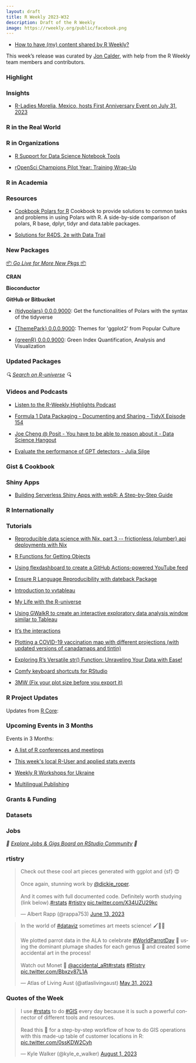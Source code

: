 ```yaml
---
layout: draft
title: R Weekly 2023-W32
description: Draft of the R Weekly
image: https://rweekly.org/public/facebook.png
---
```


+ [How to have (my) content shared by R Weekly?](https://github.com/rweekly/rweekly.org#how-to-have-my-content-shared-by-r-weekly)

This week’s release was curated by [Jon Calder](https://twitter.com/jonmcalder), with help from the R Weekly team members and contributors.



### Highlight



### Insights

+ [R-Ladies Morelia, Mexico, hosts First Anniversary Event on July 31, 2023](https://www.r-consortium.org/events/2023/07/31/r-ladies-morelia-mexico-hosts-first-anniversary-event-on-july-31-2023)

### R in the Real World



### R in Organizations

+ [R Support for Data Science Notebook Tools](https://lukas-r.blog/posts/2023-07-29-r-support-for-data-science-notebook-tools/)

+ [rOpenSci Champions Pilot Year: Training Wrap-Up](https://ropensci.org/blog/2023/08/04/champions-program-training/)

### R in Academia



### Resources

+ [Cookbook Polars for R](https://github.com/ddotta/cookbook-rpolars) Cookbook to provide solutions to common tasks and problems in using Polars with R. A side-by-side comparison of polars, R base, dplyr, tidyr and data.table packages.  

+ [Solutions for R4DS, 2e with Data Trail](https://www.tidyverse.org/blog/2023/08/data-trail/)

### New Packages

<p class="added-hostname"><a href="https://rweekly.org/live" target="_blank" class="externalLink">📦 <i>Go Live for More New Pkgs</i> 📦</a></p>


**CRAN**



**Bioconductor**



**GitHub or Bitbucket**

+ [{tidypolars} 0.0.0.9000](https://github.com/etiennebacher/tidypolars): Get the functionalities of Polars with the syntax of the tidyverse

+ [{ThemePark} 0.0.0.9000](https://github.com/MatthewBJane/theme_park): Themes for 'ggplot2' from Popular Culture

+ [{greenR} 0.0.0.9000](https://github.com/sachit27/greenR): Green Index Quantification, Analysis and Visualization

### Updated Packages

<i>🔍 [Search on R-universe](https://r-universe.dev/search/) 🔍</i>



### Videos and Podcasts

+ [Listen to the R-Weekly Highlights Podcast](https://rweekly.fireside.fm/)

+ [Formula 1 Data Packaging - Documenting and Sharing - TidyX Episode 154](https://www.youtube.com/watch?v=tKPhMAHVFhE)

+ [Joe Cheng @ Posit - You have to be able to reason about it - Data Science Hangout](https://www.youtube.com/watch?v=J8qbRYa4430)

+ [Evaluate the performance of GPT detectors - Julia Silge](https://www.youtube.com/watch?v=8N5zIHSzJoE)

### Gist & Cookbook



### Shiny Apps

+ [Building Serverless Shiny Apps with webR: A Step-by-Step Guide](https://hypebright.nl/index.php/en/2023/07/25/building-serverless-shiny-apps-with-webr-a-step-by-step-guide/)

### R Internationally



### Tutorials

+ [Reproducible data science with Nix, part 3 -- frictionless {plumber} api deployments with Nix](https://www.brodrigues.co/blog/2023-07-30-nix_for_r_part3/)

+ [R Functions for Getting Objects](https://www.spsanderson.com/steveondata/posts/2023-08-01/index.html)

+ [Using flexdashboard to create a GitHub Actions-powered YouTube feed](https://ivelasq.rbind.io/blog/automated-youtube-dashboard/)

+ [Ensure R Language Reproducibility with dateback Package](https://r4stats.com/2023/08/01/ensure-r-language-reproducibility-with-dateback-package/)

+ [Introduction to vvtableau](https://vusaverse.github.io/posts/vvtableau.html)

+ [My Life with the R-universe](https://ropensci.org/blog/2023/08/01/r-universe-and-cran/)

+ [Using GWalkR to create an interactive exploratory data analysis window similar to Tableau](https://lsinks.github.io/posts/2023-08-01-tidytuesday-US-states/states.html)

+ [It’s the interactions](https://lorentzen.ch/index.php/2023/08/01/its-the-interactions/)

+ [Plotting a COVID-19 vaccination map with different projections (with updated versions of canadamaps and tintin)](https://pacha.dev/blog/2023/08/02/canadamaps-tintin/index.html)

+ [Exploring R’s Versatile str() Function: Unraveling Your Data with Ease!](https://www.spsanderson.com/steveondata/posts/2023-08-04/index.html)

+ [Comfy keyboard shortcuts for RStudio](https://jimgar.github.io/posts/rstudio-keyboard-shortcuts/post.html)

+ [3MW (Fix your plot size before you export it)](https://alberts-newsletter.beehiiv.com/p/fix-ggplot-size)

<!--<div class="post-more-begin></div><div class="post-more-end"></div>-->

### R Project Updates

Updates from [R Core](http://developer.r-project.org/blosxom.cgi/R-devel/NEWS):


### Upcoming Events in 3 Months

Events in 3 Months:


+ [A list of R conferences and meetings](https://jumpingrivers.github.io/meetingsR/events.html)

+ [This week's local R-User and applied stats events](https://community.rstudio.com/c/irl)

+ [Weekly R Workshops for Ukraine](https://sites.google.com/view/dariia-mykhailyshyna/main/r-workshops-for-ukraine)

+ [Multilingual Publishing](https://ropensci.org/commcalls/nov2023-multilingual/)

### Grants & Funding


### Datasets


### Jobs

<i>💼 [Explore Jobs & Gigs Board on RStudio Community](https://community.rstudio.com/c/jobs/) 💼</i>

### rtistry

<blockquote class="twitter-tweet"><p lang="en" dir="ltr">Check out these cool art pieces generated with ggplot and {sf} 😍<br><br>Once again, stunning work by <a href="https://twitter.com/dickie_roper?ref_src=twsrc%5Etfw">@dickie_roper</a>.<br><br>And it comes with full documented code. Definitely worth studying (link below).<a href="https://twitter.com/hashtag/rstats?src=hash&amp;ref_src=twsrc%5Etfw">#rstats</a> <a href="https://twitter.com/hashtag/rtistry?src=hash&amp;ref_src=twsrc%5Etfw">#rtistry</a> <a href="https://t.co/X34UZU29kc">pic.twitter.com/X34UZU29kc</a></p>&mdash; Albert Rapp (@rappa753) <a href="https://twitter.com/rappa753/status/1668619436700602375?ref_src=twsrc%5Etfw">June 13, 2023</a></blockquote> <script async src="https://platform.twitter.com/widgets.js" charset="utf-8"></script>

<blockquote class="twitter-tweet"><p lang="en" dir="ltr">In the world of <a href="https://twitter.com/hashtag/dataviz?src=hash&amp;ref_src=twsrc%5Etfw">#dataviz</a> sometimes art meets science! 🖌👩‍🔬<br><br>We plotted parrot data in the ALA to celebrate <a href="https://twitter.com/hashtag/WorldParrotDay?src=hash&amp;ref_src=twsrc%5Etfw">#WorldParrotDay</a> 🦜 using the dominant plumage shades for each genus 🌈 and created some accidental art in the process! <br><br>Watch out Monet ‍🎨 <a href="https://twitter.com/accidental_art?ref_src=twsrc%5Etfw">@accidental_aRt</a><a href="https://twitter.com/hashtag/rstats?src=hash&amp;ref_src=twsrc%5Etfw">#rstats</a> <a href="https://twitter.com/hashtag/Rtistry?src=hash&amp;ref_src=twsrc%5Etfw">#Rtistry</a> <a href="https://t.co/Bbxzv87L1A">pic.twitter.com/Bbxzv87L1A</a></p>&mdash; Atlas of Living Aust (@atlaslivingaust) <a href="https://twitter.com/atlaslivingaust/status/1663765028724699137?ref_src=twsrc%5Etfw">May 31, 2023</a></blockquote> <script async src="https://platform.twitter.com/widgets.js" charset="utf-8"></script>

### Quotes of the Week

<blockquote class="twitter-tweet"><p lang="en" dir="ltr">I use <a href="https://twitter.com/hashtag/rstats?src=hash&amp;ref_src=twsrc%5Etfw">#rstats</a> to do <a href="https://twitter.com/hashtag/GIS?src=hash&amp;ref_src=twsrc%5Etfw">#GIS</a> every day because it is such a powerful connector of different tools and resources. <br><br>Read this 🧵 for a step-by-step workflow of how to do GIS operations with this made-up table of customer locations in R: <a href="https://t.co/0ssKDW2Cyh">pic.twitter.com/0ssKDW2Cyh</a></p>&mdash; Kyle Walker (@kyle_e_walker) <a href="https://twitter.com/kyle_e_walker/status/1686473481666379777?ref_src=twsrc%5Etfw">August 1, 2023</a></blockquote> <script async src="https://platform.twitter.com/widgets.js" charset="utf-8"></script>
